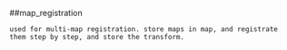 ##map_registration
	
	used for multi-map registration. store maps in map, and registrate them step by step, and store the transform.
